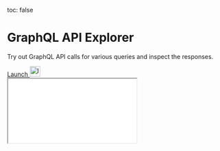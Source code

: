 toc: false

# GraphQL API Explorer

Try out GraphQL API calls for various queries and inspect the responses.

<!-- Using the raw HTML for admonition here so we can display on demand -->
<div class="neon-data-api-app-ie" data-docs-app-ie-display="block" style="display: none;">
  <div class="admonition note">
    <p class="admonition-title">Note</p>
    <p>The GraphQL API Explorer requires a modern browser for full support:<br>
    <strong><a href="https://www.mozilla.org/en-US/firefox/new/">Firefox</a></strong>
    &nbsp;&nbsp;&nbsp;&nbsp;
    <strong><a href="https://www.google.com/chrome/">Chrome</a></strong>
    &nbsp;&nbsp;&nbsp;&nbsp;
    <strong><a href="https://www.apple.com/safari/">Safari</a></strong>&nbsp;&nbsp;&nbsp;&nbsp;
    <strong><a href="https://www.microsoft.com/en-us/windows/microsoft-edge">Edge</a></strong></p>
  </div>
</div>

<div class="app-open-container">
  <a href="/graphql/explorer/build/"
    class="app-open-link"
    target="_blank"
    title="Launch" aria-label="Launch"> 
    Launch
    <img class="app-open-img" 
      alt="logo" 
      src="../../../assets/images/launch-black-18dp.svg" width="24" height="24"> 
  </a>
</div>
<iframe id="graphiql-frame" src="/graphql/explorer/build/index.html" scrolling="no" class="graphiql-docs">
</iframe>
